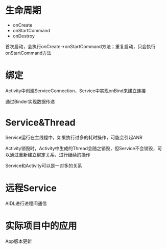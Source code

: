 # 生命周期

- onCreate
- onStartCommand
- onDestroy

首次启动，会执行onCreate→onStartCommand方法；重复启动，只会执行onStartCommand方法

# 绑定

Activity中创建ServiceConnection，Service中实现onBind来建立连接

通过Binder实现数据传递

# Service&Thread

Service运行在主线程中，如果执行过多的耗时操作，可能会引起ANR

Activity销毁时，Activity中生成的Thread会随之销毁，但Service不会销毁，可以通过重新建立绑定关系，进行继续的操作

Service和Activity可以是一对多的关系

# 远程Service

AIDL进行进程间通信

# 实际项目中的应用

App版本更新
